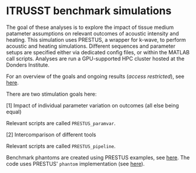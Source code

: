 # **ITRUSST benchmark simulations**

The goal of these analyses is to explore the impact of tissue medium patameter assumptions on relevant outcomes of acoustic intensity and heating.
This simulation uses PRESTUS, a wrapper for k-wave, to perform acoustic and heating simulations.
Different sequences and parameter setups are specified either via dedicated config files, or within the MATLAB call scripts.
Analyses are run a GPU-supported HPC cluster hosted at the Donders Institute.

For an overview of the goals and ongoing results (*access restricted*), see [here](https://docs.google.com/document/d/16yBCTZDG966979RLcoQdo9XqpzFn1oSb-pxK2KgR4dM/edit?pli=1&tab=t.0).

There are two stimulation goals here:

[1] Impact of individual parameter variation on outcomes (all else being equal)

Relevant scripts are called ```PRESTUS_paramvar```.

[2] Intercomparison of different tools 

Relevant scripts are called ```PRESTUS_pipeline```.

Benchmark phantoms are created using PRESTUS examples, see [here](https://github.com/Donders-Institute/PRESTUS/blob/6e52a11136ebf242bbbe97b4a4a7922d7f2c575a/examples/createPhantom.m). The code uses PRESTUS' ```phantom``` implementation (see [here](https://github.com/Donders-Institute/PRESTUS/blob/6e52a11136ebf242bbbe97b4a4a7922d7f2c575a/documentation/doc_medium.md)). 
